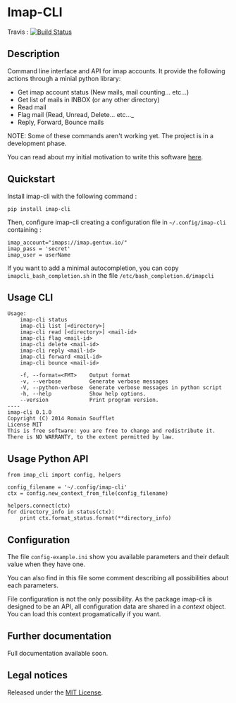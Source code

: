 Imap-CLI
========

Travis :
[![Build Status](https://travis-ci.org/Gentux/imap-cli.svg?branch=master)](https://travis-ci.org/Gentux/imap-cli)

## Description ##

Command line interface and API for imap accounts. It provide the following actions through a minial python
library:

* Get imap account status (New mails, mail counting… etc…)
* Get list of mails in INBOX (or any other directory)
* Read mail
* Flag mail (Read, Unread, Delete… etc…_
* Reply, Forward, Bounce mails

NOTE: Some of these commands aren't working yet. The project is in a development phase.

You can read about my initial motivation to write this software
[here](http://romain.soufflet.io/bash/2014/07/11/Mail-Mail-and-mail-again-my-head-will-explode.html).


## Quickstart ##

Install imap-cli with the following command :

```
pip install imap-cli
```

Then, configure imap-cli creating a configuration file in `~/.config/imap-cli` containing :

    imap_account="imaps://imap.gentux.io/"
    imap_pass = 'secret'
    imap_user = userName

If you want to add a minimal autocompletion, you can copy `imapcli_bash_completion.sh` in the file
`/etc/bash_completion.d/imapcli`

## Usage CLI ##

```
Usage:
    imap-cli status
    imap-cli list [<directory>]
    imap-cli read [<directory>] <mail-id>
    imap-cli flag <mail-id>
    imap-cli delete <mail-id>
    imap-cli reply <mail-id>
    imap-cli forward <mail-id>
    imap-cli bounce <mail-id>

    -f, --format=<FMT>    Output format
    -v, --verbose         Generate verbose messages
    -V, --python-verbose  Generate verbose messages in python script
    -h, --help            Show help options.
    --version             Print program version.
----
imap-cli 0.1.0
Copyright (C) 2014 Romain Soufflet
License MIT
This is free software: you are free to change and redistribute it.
There is NO WARRANTY, to the extent permitted by law.
```

## Usage Python API ##

```
from imap_cli import config, helpers

config_filename = '~/.config/imap-cli'
ctx = config.new_context_from_file(config_filename)

helpers.connect(ctx)
for directory_info in status(ctx):
    print ctx.format_status.format(**directory_info)
```

## Configuration ##

The file `config-example.ini` show you available parameters and their default value when they have one.

You can also find in this file some comment describing all possibilities about each parameters.

File configuration is not the only possibility. As the package imap-cli is designed to be an API, all configuration data
are shared in a *context* object. You can load this context progamatically if you want.


## Further documentation ##

Full documentation available soon.

## Legal notices ##

Released under the [MIT License](http://www.opensource.org/licenses/mit-license.php).
